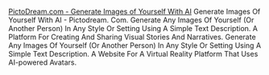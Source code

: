 
[PictoDream.com - Generate Images of Yourself With AI](https://pictodream.com/)
Generate Images Of Yourself With AI - Pictodream. Com. Generate Any Images Of Yourself (Or Another Person)
In Any Style Or Setting Using A Simple Text Description.
A Platform For Creating And Sharing Visual Stories And Narratives.
Generate Any Images Of Yourself (Or Another Person) In Any Style Or Setting Using A Simple Text Description.
A Website For A Virtual Reality Platform That Uses AI-powered Avatars.
